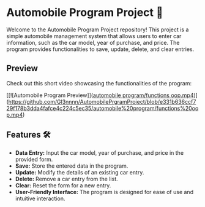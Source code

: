 # Automobile Program Project 🚗

Welcome to the Automobile Program Project repository! This project is a simple automobile management system that allows users to enter car information, such as the car model, year of purchase, and price. The program provides functionalities to save, update, delete, and clear entries.

## Preview

Check out this short video showcasing the functionalities of the program:

[[![Automobile Program Preview]]([automobile program/functions oop.mp4](https://github.com/Gl3nnnn/AutomobilePrgramProject/blob/e331b636ccf729f178b3dda4fafce4c224c5ec35/automobile%20program/functions%20oop.mp4))](https://github.com/Gl3nnnn/AutomobilePrgramProject/blob/e331b636ccf729f178b3dda4fafce4c224c5ec35/automobile%20program/functions%20oop.mp4)

## Features 🛠️

- **Data Entry:** Input the car model, year of purchase, and price in the provided form.
- **Save:** Store the entered data in the program.
- **Update:** Modify the details of an existing car entry.
- **Delete:** Remove a car entry from the list.
- **Clear:** Reset the form for a new entry.
- **User-Friendly Interface:** The program is designed for ease of use and intuitive interaction.

